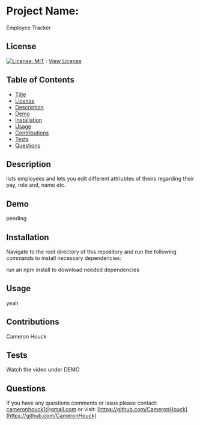 
# Project Name:
  
Employee Tracker
  
## License
  
[![License: MIT](https://img.shields.io/badge/License-MIT-yellow.svg)](https://opensource.org/licenses/MIT) : [View License](https://opensource.org/licenses/MIT)
  
## Table of Contents
  
- [Title](#Project-Name)
- [License](#License)
- [Description](#Description)
- [Demo](#Demo)
- [Installation](#Installation)
- [Usage](#Usage)
- [Contributions](#Contributions)
- [Tests](#Tests)
- [Questions](#Questions)
  
## Description

lists employees and lets you edit different attriubtes of theirs regarding their pay, role and, name etc.

## Demo

pending
  
## Installation
  
Navigate to the root directory of this repository and run the following commands to install necessary dependencies:
  
run an npm install to download needed dependencies
  
## Usage
  
yeah
  
## Contributions 
  
Cameron Houck
  
## Tests 
  
Watch the video under DEMO
  
## Questions 
  
If you have any questions comments or issus please contact: cameronhouck1@gmail.com or visit: [https://github.com/CameronHouck](https://github.com/CameronHouck)